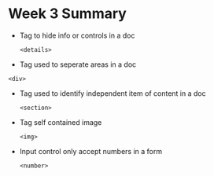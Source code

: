 # Week 3 Summary

* Tag to hide info or controls in a doc

  ``<details>``

* Tag used to seperate areas in a doc

``<div>``

* Tag used to identify independent item of content in a doc

  ``<section>``

* Tag self contained image

  ``<img>``

* Input control only accept numbers in a form 

  ``<number>``
